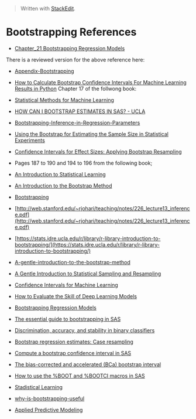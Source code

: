 


> Written with [StackEdit](https://stackedit.io/).

# Bootstrapping References

- [Chapter_21 Bootstrapping Regression Models](http://www.sagepub.com/sites/default/files/upm-binaries/21122_Chapter_21.pdf)

There is a reviewed version for the above reference here:

- [Appendix-Bootstrapping](https://socialsciences.mcmaster.ca/jfox/Books/Companion/appendices/Appendix-Bootstrapping.pdf)

- [How to Calculate Bootstrap Confidence Intervals For Machine Learning Results in Python](https://machinelearningmastery.com/calculate-bootstrap-confidence-intervals-machine-learning-results-python/)
Chapter 17 of the follwong book:
- [Statistical Methods for Machine Learning](https://machinelearningmastery.com/statistics_for_machine_learning/)
- [HOW CAN I BOOTSTRAP ESTIMATES IN SAS? - UCLA](https://stats.idre.ucla.edu/sas/faq/how-can-i-bootstrap-estimates-in-sas/)
- [Bootstrapping-Inference-in-Regression-Parameters](https://github.com/markeyser/Data-Science-Cookbook/blob/master/Statistical-Analysis/Bootstrapping/Bootstrapping-Inference-in-Regression.pdf)
- [Using the Bootstrap for Estimating the Sample Size in Statistical Experiments](https://pdfs.semanticscholar.org/c39b/24fe237486bce3cc7a3124efc864051b39a6.pdf)
- [Confidence Intervals for Effect Sizes: Applying Bootstrap Resampling](https://pareonline.net/getvn.asp?v=21&n=5)
- Pages 187 to 190 and 194 to 196 from the following book;
- [An Introduction to Statistical Learning](http://faculty.marshall.usc.edu/gareth-james/ISL/)
- [An Introduction to the Bootstrap Method](https://towardsdatascience.com/an-introduction-to-the-bootstrap-method-58bcb51b4d60)

- [Bootstrapping](http://homepage.stat.uiowa.edu/~rdecook/stat3200/notes/bootstrap_4pp.pdf)
- [http://web.stanford.edu/~rjohari/teaching/notes/226_lecture13_inference.pdf](http://web.stanford.edu/~rjohari/teaching/notes/226_lecture13_inference.pdf)
- [https://stats.idre.ucla.edu/r/library/r-library-introduction-to-bootstrapping/](https://stats.idre.ucla.edu/r/library/r-library-introduction-to-bootstrapping/)
- [A-gentle-introduction-to-the-bootstrap-method](https://machinelearningmastery.com/a-gentle-introduction-to-the-bootstrap-method/)
- [A Gentle Introduction to Statistical Sampling and Resampling](https://machinelearningmastery.com/statistical-sampling-and-resampling/)
- [Confidence Intervals for Machine Learning](https://machinelearningmastery.com/confidence-intervals-for-machine-learning/)
- [How to Evaluate the Skill of Deep Learning Models](https://machinelearningmastery.com/evaluate-skill-deep-learning-models/)
- [Bootstrapping Regression Models](https://pdfs.semanticscholar.org/a799/8de6a01900069ec764e62da84588b026b312.pdf)
- [The essential guide to bootstrapping in SAS](https://blogs.sas.com/content/iml/2018/12/12/essential-guide-bootstrapping-sas.html)
- [Discrimination, accuracy, and stability in binary classifiers](https://blogs.sas.com/content/iml/2019/05/08/stability-binary-classifier.html)
- [Bootstrap regression estimates: Case resampling](https://blogs.sas.com/content/iml/2018/10/24/bootstrap-regression-case-resampling.html)
- [Compute a bootstrap confidence interval in SAS](https://blogs.sas.com/content/iml/2016/08/10/bootstrap-confidence-interval-sas.html)
- [The bias-corrected and accelerated (BCa) bootstrap interval](https://blogs.sas.com/content/iml/2017/07/12/bootstrap-bca-interval.html)
- [How to use the %BOOT and %BOOTCI macros in SAS](https://blogs.sas.com/content/iml/2018/07/23/boot-and-bootci-macros-sas.html)
- [Stadistical Learning](https://web.stanford.edu/~hastie/Papers/ESLII.pdf)
- [why-is-bootstrapping-useful](https://stats.stackexchange.com/questions/331676/why-is-bootstrapping-useful)
- [Applied Predictive Modeling](https://www.amazon.com/Applied-Predictive-Modeling-Max-Kuhn/dp/1493979361/ref=asc_df_1493979361/?tag=hyprod-20&linkCode=df0&hvadid=312091457223&hvpos=1o1&hvnetw=g&hvrand=4457934212424178131&hvpone=&hvptwo=&hvqmt=&hvdev=c&hvdvcmdl=&hvlocint=&hvlocphy=9004338&hvtargid=aud-801381245258:pla-664199700931&psc=1&tag=&ref=&adgrpid=62820903995&hvpone=&hvptwo=&hvadid=312091457223&hvpos=1o1&hvnetw=g&hvrand=4457934212424178131&hvqmt=&hvdev=c&hvdvcmdl=&hvlocint=&hvlocphy=9004338&hvtargid=aud-801381245258:pla-664199700931)
<!--stackedit_data:
eyJoaXN0b3J5IjpbODI2MzI5OTg4LC0xNDM1OTI2Mjk3LC0xMj
c2NDgxNCwxMTkzMDc1NDYxLC02NjE2MzY1NDEsNDc4NDAzODA2
LC03MzcyMjM3NDUsMTAzODc0NzA1OCwxNjUxMzg4MTAyLDY1OD
I2ODA4OCw2OTYzMTE0NjAsMTI0MTA4NzU5NywtMTc0NjA0MjMy
M119
-->